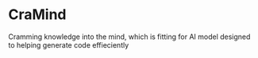 # CraMind
Cramming knowledge into the mind, which is fitting for AI model designed to helping generate code effieciently
